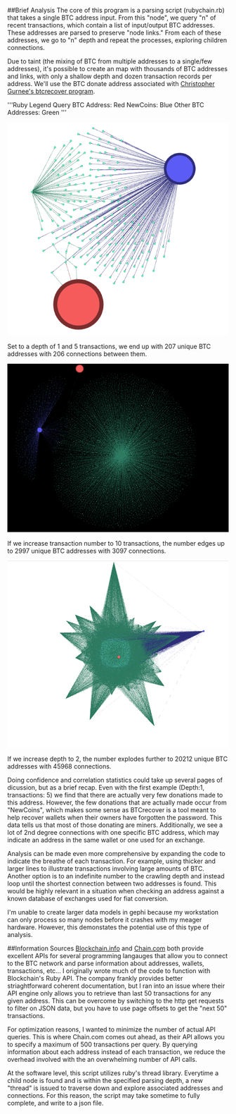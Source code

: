 
##Brief Analysis
The core of this program is a parsing script (rubychain.rb) that takes a single BTC address input. From this "node", we query "n" of recent transactions, which contain a list of input/output BTC addresses. These addresses are parsed to preserve "node links." From each of these addresses, we go to "n" depth and repeat the processes, exploring children connections.

Due to taint (the mixing of BTC from multiple addresses to a single/few addresses), it's possible to create an map with thousands of BTC addresses and links, with only a shallow depth and dozen transaction records per address. We'll use the BTC donate address associated with [Christopher Gurnee's btcrecover program](https://github.com/gurnec/btcrecover). 

'''Ruby
Legend
Query BTC Address: Red
NewCoins: Blue
Other BTC Addresses: Green
'''

![1Deep-5TX](/examples/gephi-207-206.png)

Set to a depth of 1 and 5 transactions, we end up with 207 unique BTC addresses with 206 connections between them.

![1Deep-10TX](/examples/gephi-2997-3097.png)

If we increase transaction number to 10 transactions, the number edges up to 2997 unique BTC addresses with 3097 connections.

![2Deep-10TX](/examples/gephi-20212-45968.png)

If we increase depth to 2, the number explodes further to 20212 unique BTC addresses with 45968 connections. 

Doing confidence and correlation statistics could take up several pages of dicussion, but as a brief recap. Even with the first example (Depth:1, transactions: 5) we find that there are actually very few donations made to this address. However, the few donations that are actually made occur from "NewCoins", which makes some sense as BTCrecover is a tool meant to help recover wallets when their owners have forgotten the password. This data tells us that most of those donating are miners. Additionally, we see a lot of 2nd degree connections with one specific BTC address, which may indicate an address in the same wallet or one used for an exchange.

Analysis can be made even more comprehensive by expanding the code to indicate the breathe of each transaction. For example, using thicker and larger lines to illustrate transactions involving large amounts of BTC. Another option is to an indefinite number to the crawling depth and instead loop until the shortest connection between two addresses is found. This would be highly relevant in a situation when checking an address against a known database of exchanges used for fiat conversion. 

I'm unable to create larger data models in gephi because my workstation can only process so many nodes before it crashes with my meager hardware. However, this demonstates the potential use of this type of analysis.

##Information Sources
[Blockchain.info](http://www.blockchain.info) and [Chain.com](http://chain.com) both provide excellent APIs for several programming langauges that allow you to connect to the BTC network and parse information about addresses, wallets, transactions, etc... I originally wrote much of the code to function with Blockchain's Ruby API. The company frankly provides better striaghtforward coherent documentation, but I ran into an issue where their API engine only allows you to retrieve than last 50 transactions for any given address. This can be overcome by switching to the http get requests to filter on JSON data, but you have to use page offsets to get the "next 50" transactions. 

For optimization reasons, I wanted to minimize the number of actual API queries. This is where Chain.com comes out ahead, as their API allows you to specify a maximum of 500 transactions per query. By querying information about each address instead of each transaction, we reduce the overhead involved with the an overwhelming number of API calls. 

At the software level, this script utilizes ruby's thread library. Everytime a child node is found and is within the specified parsing depth, a new "thread" is issued to traverse down and explore associated addresses and connections. For this reason, the script may take sometime to fully complete, and write to a json file.
